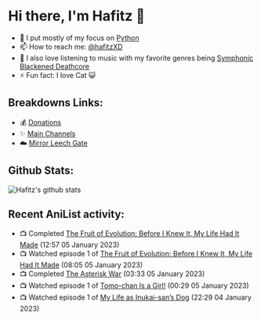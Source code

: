 # Hi there, I'm Hafitz 👋
- 🐍 I put mostly of my focus on [Python](https://python.org)
- 📫 How to reach me: [@hafitzXD](https://t.me/hafitzXD)
- 🎵 I also love listening to music with my favorite genres being [Symphonic Blackened Deathcore](https://youtu.be/qyYmS_iBcy4)
- ⚡ Fun fact: I love Cat 😺

## Breakdowns Links:
- 💰 [Donations](https://t.me/TheBreakdowns/2)
- ✨ [Main Channels](https://t.me/TheBreakdowns)
- ☁️ [Mirror Leech Gate](https://t.me/BreakdownsGate)

## Github Stats:
![Hafitz's github stats](https://github-readme-stats.vercel.app/api?username=breakdowns&show_icons=true&count_private=true&bg_color=00000000&text_color=777)

## Recent AniList activity:
<!-- ANILIST_ACTIVITY:start -->

-   📺 Completed [The Fruit of Evolution: Before I Knew It, My Life Had It Made](https://anilist.co/anime/129068) (12:57 05 January 2023)
-   📺 Watched episode 1 of [The Fruit of Evolution: Before I Knew It, My Life Had It Made](https://anilist.co/anime/129068) (08:05 05 January 2023)
-   📺 Completed [The Asterisk War](https://anilist.co/anime/21131) (03:33 05 January 2023)
-   📺 Watched episode 1 of [Tomo-chan Is a Girl!](https://anilist.co/anime/151806) (00:29 05 January 2023)
-   📺 Watched episode 1 of [My Life as Inukai-san’s Dog](https://anilist.co/anime/146346) (22:29 04 January 2023)

<!-- ANILIST_ACTIVITY:end -->
